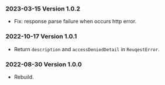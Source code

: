 ### 2023-03-15 Version 1.0.2
* Fix: response parse failure when occurs http error.

### 2022-10-17 Version 1.0.1
* Return `description` and `accessDeniedDetail` in `ReuqestError`.

### 2022-08-30 Version 1.0.0
* Rebuild.
